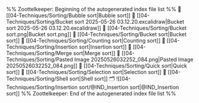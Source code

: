 %% Zoottelkeeper: Beginning of the autogenerated index file list  %%
📄 [[04-Techniques/Sorting/Bubble sort|Bubble sort]]
📄 [[04-Techniques/Sorting/Bucket sort 2025-05-26 03.12.20.excalidraw|Bucket sort 2025-05-26 03.12.20.excalidraw]]
📄 [[04-Techniques/Sorting/Bucket sort.png|Bucket sort.png]]
📄 [[04-Techniques/Sorting/Bucket sort|Bucket sort]]
📄 [[04-Techniques/Sorting/Counting sort|Counting sort]]
📄 [[04-Techniques/Sorting/Insertion sort|Insertion sort]]
📄 [[04-Techniques/Sorting/Merge sort|Merge sort]]
📄 [[04-Techniques/Sorting/Pasted Image 20250526032252_084.png|Pasted Image 20250526032252_084.png]]
📄 [[04-Techniques/Sorting/Quick sort|Quick sort]]
📄 [[04-Techniques/Sorting/Selection sort|Selection sort]]
📄 [[04-Techniques/Sorting/Shell sort|Shell sort]]
🗂️ ![[04-Techniques/Sorting/Insertion sort/@IND_Insertion sort|@IND_Insertion sort]]
%% Zoottelkeeper: End of the autogenerated index file list  %%
